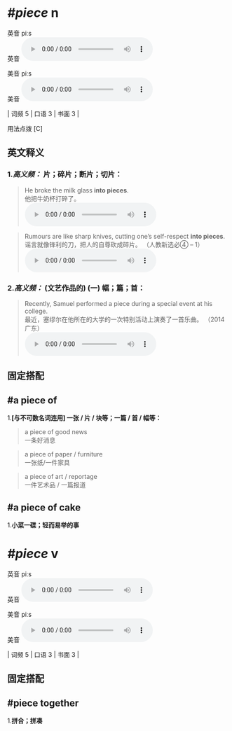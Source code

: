 # ***\#piece*** n
英音 piːs  
英音
<audio src="./media/piece-B.aac" controls="controls"></audio>

美音 piːs  
美音
<audio src="./media/piece.aac" controls="controls"></audio>



| 词频 5 | 口语 3 | 书面 3 |  

用法点拨  [C]

英文释义
---
### 1.*高义频：* **片；碎片；断片；切片：**  

 > He broke the milk glass **into pieces**.  
 > 他把牛奶杯打碎了。    
<audio src="./media/piece-1.aac" controls="controls"></audio>

 > Rumours are like sharp knives, cutting one’s self-respect **into pieces**.  
 > 谣言就像锋利的刀，把人的自尊砍成碎片。  （人教新选必④ – 1）  
<audio src="./media/Rumours are like sharp knives, cutting one’s self-respect into pieces2_AAC.aac" controls="controls"></audio>

### 2.*高义频：* **(文艺作品的) (一) 幅；篇；首：**  

 > Recently, Samuel performed a piece during a special event at his college.  
 > 最近，塞缪尔在他所在的大学的一次特别活动上演奏了一首乐曲。  （2014 广东）  
<audio src="./media/Recently, Samuel performed a_AAC.aac" controls="controls"></audio>


固定搭配
---
## \#a piece of 
1.**[与不可数名词连用] 一张 / 片 / 块等；一篇 / 首 / 幅等：**  

 > a piece of good news   
 > 一条好消息    

 > a piece of paper / furniture   
 > 一张纸/一件家具    

 > a piece of art / reportage  
 > 一件艺术品 / 一篇报道    

## \#a piece of cake
1.**小菜一碟；轻而易举的事**  


# ***\#piece*** v
英音 piːs  
英音
<audio src="./media/piece-B.aac" controls="controls"></audio>

美音 piːs  
美音
<audio src="./media/piece.aac" controls="controls"></audio>



| 词频 5 | 口语 3 | 书面 3 |  

固定搭配
---
## \#piece together
1.**拼合；拼凑**  


